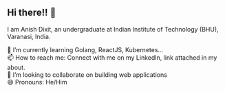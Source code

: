## Hi there!! 👋

<!--
**AnishDikxit/AnishDikxit** is a ✨ _special_ ✨ repository because its `README.md` (this file) appears on your GitHub profile.

Here are some ideas to get you started:

- 🔭 I’m currently working on ...
- 🌱 I’m currently learning ...
- 👯 I’m looking to collaborate on ...
- 🤔 I’m looking for help with ...
- 💬 Ask me about ...
- 📫 How to reach me: ...
- 😄 Pronouns: ...
- ⚡ Fun fact: ...
-->
I am Anish Dixit, an undergraduate at Indian Institute of Technology (BHU), Varanasi, India.

🌱 I’m currently learning Golang, ReactJS, Kubernetes...  
📫 How to reach me: Connect with me on my LinkedIn, link attached in my about.  
👯 I’m looking to collaborate on building web applications  
😄 Pronouns: He/Him
